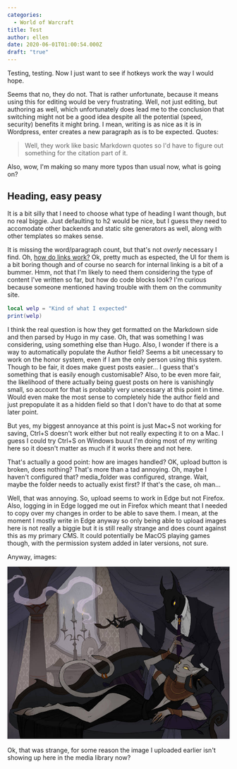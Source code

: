 ```yaml
---
categories:
  - World of Warcraft
title: Test
author: ellen
date: 2020-06-01T01:00:54.000Z
draft: "true"
---
```

Testing, testing. Now I just want to see if hotkeys work the way I would hope.

Seems that no, they do not. That is rather unfortunate, because it means using this for editing would be very frustrating. Well, not just editing, but authoring as well, which unfortunately does lead me to the conclusion that switching might not be a good idea despite all the potential (speed, security) benefits it might bring. I mean, writing is as nice as it is in Wordpress, enter creates a new paragraph as is to be expected. Quotes:

> Well, they work like basic Markdown quotes so I'd have to figure out something for the citation part of it.

Also, wow, I'm making so many more typos than usual now, what is going on?

## Heading, easy peasy

It is a bit silly that I need to choose what type of heading I want though, but no real biggie. Just defaulting to h2 would be nice, but I guess they need to accomodate other backends and static site generators as well, along with other templates so makes sense.

It is missing the word/paragraph count, but that's not *overly* necessary I find. Oh, [how do links work?](https://example.com) Ok, pretty much as espected, the UI for them is a bit boring though and of course no search for internal linking is a bit of a bummer. Hmm, not that I'm likely to need them considering the type of content I've written so far, but how do code blocks look? I'm curious because someone mentioned having trouble with them on the community site.

```lua
local welp = "Kind of what I expected"
print(welp)
```

I think the real question is how they get formatted on the Markdown side and then parsed by Hugo in my case. Oh, that was something I was considering, using something else than Hugo. Also, I wonder if there is a way to automatically populate the Author field? Seems a bit unecessary to work on the honor system, even if I am the only person using this system. Though to be fair, it does make guest posts easier... I guess that's something that is easily enough customisable? Also, to be even more fair, the likelihood of there actually being guest posts on here is vanishingly small, so account for that is probably very unecessary at this point in time. Would even make the most sense to completely hide the author field and just prepopulate it as a hidden field so that I don't have to do that at some later point.

But yes, my biggest annoyance at this point is just Mac+S not working for saving, Ctrl+S doesn't work either but not really expecting it to on a Mac. I guess I could try Ctrl+S on Windows buuut I'm doing most of my writing here so it doesn't matter as much if it works there and not here.

That's actually a good point: how are images handled? OK, upload button is broken, does nothing? That's more than a tad annoying. Oh, maybe I haven't configured that? media_folder was configured, strange. Wait, maybe the folder needs to actually exist first? If that's the case, oh man...

Well, that was annoying. So, upload seems to work in Edge but not Firefox. Also, logging in in Edge logged me out in Firefox which meant that I needed to copy over my changes in order to be able to save them. I mean, at the moment I mostly write in Edge anyway so only being able to upload images here is not really a biggie but it is still really strange and does count against this as my primary CMS. It could potentially be MacOS playing games though, with the permission system added in later versions, not sure.

Anyway, images:

![alt](anubis_and_bastet_by_irenhorrors_dczmg0s-fullview.jpg "title")

Ok, that was strange, for some reason the image I uploaded earlier isn't showing up here in the media library now?